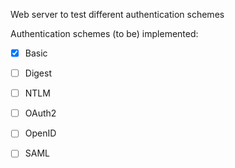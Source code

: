 
Web server to test different authentication schemes

Authentication schemes (to be) implemented:

- [x] Basic
- [ ] Digest
- [ ] NTLM
- [ ] OAuth2
- [ ] OpenID
- [ ] SAML

